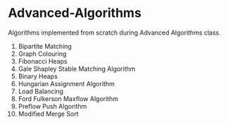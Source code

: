 # Advanced-Algorithms

Algorithms implemented from scratch during Advanced Algorithms class.

1. Bipartite Matching
2. Graph Colouring
3. Fibonacci Heaps
4. Gale Shapley Stable Matching Algorithm
5. Binary Heaps
6. Hungarian Assignment Algorithm
7. Load Balancing
8. Ford Fulkerson Maxflow Algorithm
9. Preflow Push Algorithm
10. Modified Merge Sort
